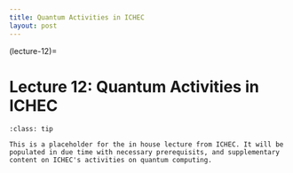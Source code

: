 ```yaml
---
title: Quantum Activities in ICHEC
layout: post
---
```


(lecture-12)=
# Lecture 12: Quantum Activities in ICHEC

```{admonition} Overview
:class: tip

This is a placeholder for the in house lecture from ICHEC. It will be populated in due time with necessary prerequisits, and supplementary content on ICHEC's activities on quantum computing.
```